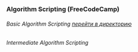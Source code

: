 ### Algorithm Scripting (FreeCodeCamp)
###### Basic Algorithm Scripting   [перейти в директорию](https://github.com/serg-gavel/AlgorithmScripting/tree/master/Basic%20Algorithm%20Scripting)
###### Intermediate Algorithm Scripting   
